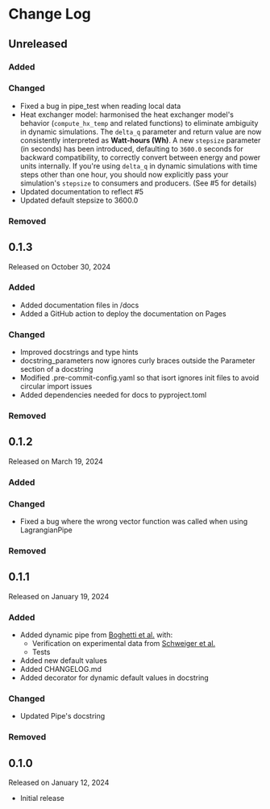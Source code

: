 # Change Log

## Unreleased

### Added

### Changed

* Fixed a bug in pipe_test when reading local data
* Heat exchanger model: harmonised the heat exchanger model's behavior (`compute_hx_temp` and related functions) to eliminate ambiguity in dynamic simulations. The `delta_q` parameter and return value are now consistently interpreted as **Watt-hours (Wh)**. A new `stepsize` parameter (in seconds) has been introduced, defaulting to `3600.0` seconds for backward compatibility, to correctly convert between energy and power units internally. If you're using `delta_q` in dynamic simulations with time steps other than one hour, you should now explicitly pass your simulation's `stepsize` to consumers and producers. (See #5 for details)
* Updated documentation to reflect #5
* Updated default stepsize to 3600.0

### Removed


## 0.1.3

Released on October 30, 2024

### Added

* Added documentation files in /docs
* Added a GitHub action to deploy the documentation on Pages

### Changed

* Improved docstrings and type hints
* docstring_parameters now ignores curly braces outside the Parameter section of a docstring
* Modified .pre-commit-config.yaml so that isort ignores init files to avoid circular import issues 
* Added dependencies needed for docs to pyproject.toml 

### Removed


## 0.1.2

Released on March 19, 2024

### Added

### Changed

* Fixed a bug where the wrong vector function was called when using LagrangianPipe

### Removed


## 0.1.1

Released on January 19, 2024

### Added

* Added dynamic pipe from [Boghetti et al.](https://doi.org/10.1016/j.energy.2023.130169) with:
	- Verification on experimental data from [Schweiger et al.](https://doi.org/10.1016/j.energy.2018.08.193)
	- Tests
* Added new default values
* Added CHANGELOG.md
* Added decorator for dynamic default values in docstring

### Changed

* Updated Pipe's docstring

### Removed


## 0.1.0

Released on January 12, 2024

* Initial release
